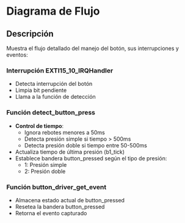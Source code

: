 # Diagrama de Flujo

## Descripción
Muestra el flujo detallado del manejo del botón, sus interrupciones y eventos:

### Interrupción EXTI15_10_IRQHandler
- Detecta interrupción del botón
- Limpia bit pendiente
- Llama a la función de detección

### Función detect_button_press
- **Control de tiempo**:
   - Ignora rebotes menores a 50ms
   - Detecta presión simple si tiempo > 500ms
   - Detecta presión doble si tiempo entre 50-500ms
- Actualiza tiempo de última presión (b1_tick)
- Establece bandera button_pressed según el tipo de presión:
   - 1: Presión simple
   - 2: Presión doble

### Función button_driver_get_event
- Almacena estado actual de button_pressed
- Resetea la bandera button_pressed
- Retorna el evento capturado
